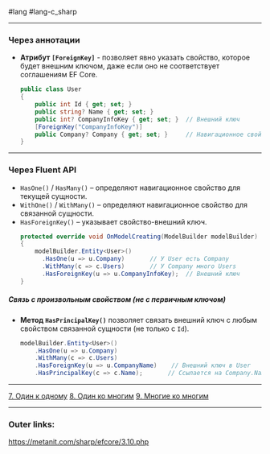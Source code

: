 #lang #lang-c_sharp 

---
### **Через аннотации**  
- **Атрибут `[ForeignKey]`** - позволяет явно указать свойство, которое будет внешним ключом, даже если оно не соответствует соглашениям EF Core.  
  ```csharp
  public class User
  {
      public int Id { get; set; }
      public string? Name { get; set; }
      public int? CompanyInfoKey { get; set; }  // Внешний ключ
      [ForeignKey("CompanyInfoKey")]
      public Company? Company { get; set; }     // Навигационное свойство
  }
  ```

---
### **Через Fluent API**  
- `HasOne()` / `HasMany()` – определяют навигационное свойство для текущей сущности.  
- `WithOne()` / `WithMany()` – определяют навигационное свойство для связанной сущности.  
- `HasForeignKey()` – указывает свойство-внешний ключ.  
	```csharp
	protected override void OnModelCreating(ModelBuilder modelBuilder)
	{
		modelBuilder.Entity<User>()
		  .HasOne(u => u.Company)       // У User есть Company
		  .WithMany(c => c.Users)       // У Company много Users
		  .HasForeignKey(u => u.CompanyInfoKey);  // Внешний ключ
	}
	```

##### **Связь с произвольным свойством (не с первичным ключом)**  
- **Метод `HasPrincipalKey()`** позволяет связать внешний ключ с любым свойством связанной сущности (не только с `Id`).  
  ```csharp
  modelBuilder.Entity<User>()
      .HasOne(u => u.Company)
      .WithMany(c => c.Users)
      .HasForeignKey(u => u.CompanyName)    // Внешний ключ в User
      .HasPrincipalKey(c => c.Name);       // Ссылается на Company.Name
  ```
---
[7. Один к одному](1.%20Languages/C-sharp/_%20EF%20Core/3.%20Отношения/7.%20Один%20к%20одному.md)
[8. Один ко многим](1.%20Languages/C-sharp/_%20EF%20Core/3.%20Отношения/8.%20Один%20ко%20многим.md)
[9. Многие ко многим](1.%20Languages/C-sharp/_%20EF%20Core/3.%20Отношения/9.%20Многие%20ко%20многим.md)

---
### Outer links:
https://metanit.com/sharp/efcore/3.10.php